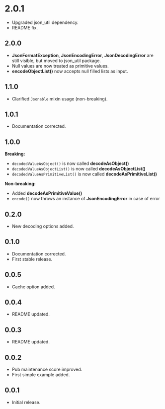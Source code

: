 # 2.0.1

- Upgraded json_util dependency.
- README fix.

## 2.0.0

- **JsonFormatException**, **JsonEncodingError**, **JsonDecodingError** are still visible, but moved to json_util package.
- Null values are now treated as primitive values.
- **encodeObjectList()** now accepts null filled lists as input.

## 1.1.0

* Clarified `Jsonable` mixin usage (non-breaking).

## 1.0.1

* Documentation corrected.

## 1.0.0

**Breaking:**

- `decodedValueAsObject()` is now called **decodeAsObject()**
- `decodedValueAsObjectList()` is now called **decodeAsObjectList()**
- `decodedValueAsPrimitiveList()` is now called **decodeAsPrimitiveList()**

**Non-breaking:**

- Added **decodeAsPrimitiveValue()**
- `encode()` now throws an instance of **JsonEncodingError** in case of error

## 0.2.0

* New decoding options added.

## 0.1.0

* Documentation corrected.
* First stable release.

## 0.0.5

* Cache option added.

## 0.0.4

* README updated.

## 0.0.3

* README updated.

## 0.0.2

* Pub maintenance score improved.
* First simple example added.

## 0.0.1

* Initial release.
